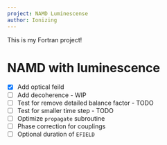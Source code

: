 ```yaml
---
project: NAMD Luminescense
author: Ionizing
---
```


This is my Fortran project!

# NAMD with luminescence

- [X] Add optical feild
- [ ] Add decoherence - WIP
- [ ] Test for remove detailed balance factor - TODO
- [ ] Test for smaller time step - TODO
- [ ] Optimize `propagate` subroutine
- [ ] Phase correction for couplings
- [ ] Optional duration of `EFIELD`
